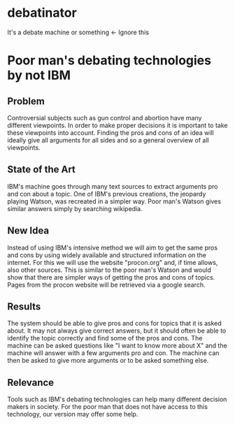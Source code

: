 # debatinator
It's a debate machine or something <- Ignore this

# Poor man's debating technologies by not IBM

## Problem
Controversial subjects such as gun control and abortion have many different viewpoints. In order to make proper decisions it is important to take these viewpoints into account. Finding the pros and cons of an idea will ideally give all arguments for all sides and so a general overview of all viewpoints.

## State of the Art
IBM's machine goes through many text sources to extract arguments pro and con about a topic. One of IBM's previous creations, the jeopardy playing Watson, was recreated in a simpler way. Poor man's Watson gives similar answers simply by searching wikipedia.

## New Idea
Instead of using IBM's intensive method we will aim to get the same pros and cons by using widely available and structured information on the internet. For this we will use the website "procon.org" and, if time allows, also other sources. This is similar to the poor man's Watson and would show that there are simpler ways of getting the pros and cons of topics. Pages from the procon website will be retrieved via a google search.

## Results
The system should be able to give pros and cons for topics that it is asked about. It may not always give correct answers, but it should often be able to identify the topic correctly and find some of the pros and cons. The machine can be asked questions like "I want to know more about X" and the machine will answer with a few arguments pro and con. The machine can then be asked to give more arguments or to be asked something else.

## Relevance
Tools such as IBM's debating technologies can help many different decision makers in society. For the poor man that does not have access to this technology, our version may offer some help.
